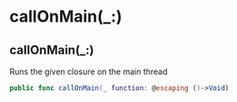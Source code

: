 # callOnMain(\_:)

## callOnMain(\_:)

Runs the given closure on the main thread

``` swift
public func callOnMain(_ function: @escaping ()->Void)
```
